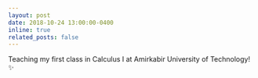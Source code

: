 ```yaml
---
layout: post
date: 2018-10-24 13:00:00-0400
inline: true
related_posts: false
---
```


Teaching my first class in Calculus I at Amirkabir University of Technology! :sparkles:
